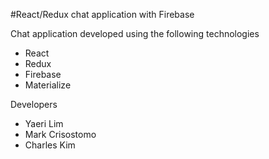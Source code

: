 #React/Redux chat application with Firebase

Chat application developed using the following technologies
  - React
  - Redux
  - Firebase
  - Materialize
  
Developers 
  - Yaeri Lim
  - Mark Crisostomo
  - Charles Kim
